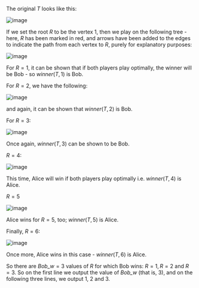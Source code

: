The original $T$ looks like this:

![image](counters-on-a-tree-example-move-sample-explanation-1of7.png)

If we set the root $R$ to be the vertex $1$, then we play on the following tree - here, $R$ has been marked in red, and arrows have been added to the edges to indicate the path from each vertex to $R$, purely for explanatory purposes:


![image](counters-on-a-tree-example-move-sample-explanation-2of7.png)

For $R = 1$, it can be shown that if both players play optimally, the winner will be Bob - so $\textit{winner}(T, 1)$ is Bob.

For $R = 2$, we have the following:

![image](counters-on-a-tree-example-move-sample-explanation-3of7.png)

and again, it can be shown that $\textit{winner}(T,2)$ is Bob.


For $R = 3$:

![image](counters-on-a-tree-example-move-sample-explanation-4of7.png)

Once again, $\textit{winner}(T,3)$ can be shown to be Bob.

$R = 4$:


![image](counters-on-a-tree-example-move-sample-explanation-5of7.png)

This time, Alice will win if both players play optimally i.e. $\textit{winner}(T,4)$ is Alice.

$R = 5$

![image](counters-on-a-tree-example-move-sample-explanation-6of7.png)

Alice wins for $R = 5$, too; $\textit{winner}(T,5)$ is Alice.

Finally, $R = 6$:

![image](counters-on-a-tree-example-move-sample-explanation-7of7.png)

Once more, Alice wins in this case - $\textit{winner}(T,6)$ is Alice.

So there are $\textit{Bob_w} = 3$ values of $R$ for which Bob wins: $R = 1, R = 2$ and $R = 3$.  So on the first line we output the value of $\textit{Bob_w}$ (that is, $3$), and on the following three lines, we output $1$, $2$ and $3$.


